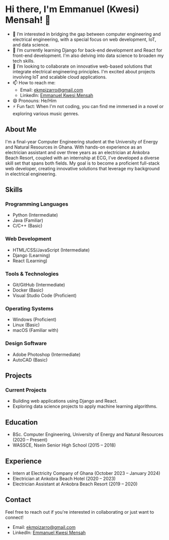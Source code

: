# Hi there, I'm Emmanuel (Kwesi) Mensah! 👋

- 👀 I’m interested in bridging the gap between computer engineering and electrical engineering, with a special focus on web development, IoT, and data science.
- 🌱 I’m currently learning Django for back-end development and React for front-end development. I'm also delving into data science to broaden my tech skills.
- 💞️ I’m looking to collaborate on innovative web-based solutions that integrate electrical engineering principles. I'm excited about projects involving IoT and scalable cloud applications.
- 📫 How to reach me: 
  - Email: ekmpizarro@gmail.com
  - LinkedIn: [Emmanuel Kwesi Mensah](https://www.linkedin.com/in/khaey-mensah)
- 😄 Pronouns: He/Him
- ⚡ Fun fact: When I'm not coding, you can find me immersed in a novel or exploring various music genres.

## About Me

I'm a final-year Computer Engineering student at the University of Energy and Natural Resources in Ghana. With hands-on experience as an electrician assistant and over three years as an electrician at Ankobra Beach Resort, coupled with an internship at ECG, I've developed a diverse skill set that spans both fields. My goal is to become a proficient full-stack web developer, creating innovative solutions that leverage my background in electrical engineering.

## Skills

### Programming Languages
- Python (Intermediate)
- Java (Familiar)
- C/C++ (Basic)

### Web Development
- HTML/CSS/JavaScript (Intermediate)
- Django (Learning)
- React (Learning)

### Tools & Technologies
- Git/GitHub (Intermediate)
- Docker (Basic)
- Visual Studio Code (Proficient)

### Operating Systems
- Windows (Proficient)
- Linux (Basic)
- macOS (Familiar with)

### Design Software
- Adobe Photoshop (Intermediate)
- AutoCAD (Basic)

## Projects

### Current Projects
- Building web applications using Django and React.
- Exploring data science projects to apply machine learning algorithms.

## Education
- BSc. Computer Engineering, University of Energy and Natural Resources (2020 – Present)
- WASSCE, Nsein Senior High School (2015 – 2018)

## Experience
- Intern at Electricity Company of Ghana (October 2023 – January 2024)
- Electrician at Ankobra Beach Hotel (2020 – 2023)
- Electrician Assistant at Ankobra Beach Resort (2019 – 2020)

## Contact

Feel free to reach out if you're interested in collaborating or just want to connect!

- Email: ekmpizarro@gmail.com
- LinkedIn: [Emmanuel Kwesi Mensah](https://www.linkedin.com/in/khaey-mensah)


<!---
khaeyMensah/khaeyMensah is a ✨ special ✨ repository because its `README.md` (this file) appears on your GitHub profile.
You can click the Preview link to take a look at your changes.
--->
